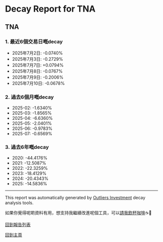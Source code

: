 # Decay Report for TNA

## TNA

### 1. 最近6個交易日嘅decay

- 2025年7月2日: -0.0740%
- 2025年7月3日: -0.2729%
- 2025年7月7日: +0.0794%
- 2025年7月8日: -0.0767%
- 2025年7月9日: -0.2006%
- 2025年7月10日: -0.0678%

### 2. 過去6個月嘅decay

- 2025-02: -1.6340%
- 2025-03: -1.8565%
- 2025-04: -6.6360%
- 2025-05: -2.0401%
- 2025-06: -0.9783%
- 2025-07: -0.6569%

### 3. 過去6年嘅decay

- 2020: -44.4176%
- 2021: -12.5087%
- 2022: -22.3259%
- 2023: -18.4129%
- 2024: -20.4343%
- 2025: -14.5836%

------------------------------
This report was automatically generated by [Outliers Investment](https://outliersecon.github.io/Outliers-Investment/) decay analysis tools.

如果你覺得呢啲資料有用，想支持我繼續改進呢個工具，可以[請我飲杯咖啡](https://buymeacoffee.com/outliersecon)☕🙏

[回到報告列表](https://outliersecon.github.io/Outliers-Investment/reports/reports_public)

[回到主頁](https://outliersecon.github.io/Outliers-Investment/)